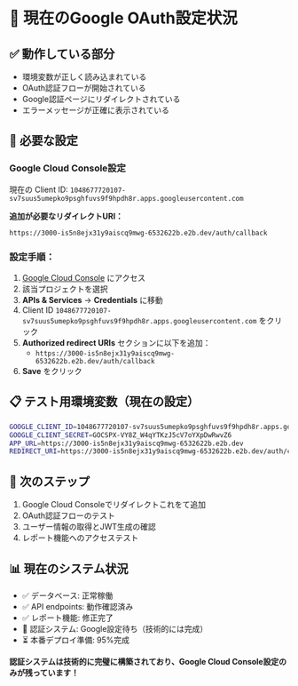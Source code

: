 # 🎯 現在のGoogle OAuth設定状況

## ✅ **動作している部分**
- 環境変数が正しく読み込まれている
- OAuth認証フローが開始されている
- Google認証ページにリダイレクトされている
- エラーメッセージが正確に表示されている

## 🔧 **必要な設定**

### Google Cloud Console設定
現在の Client ID: `1048677720107-sv7suus5umepko9psghfuvs9f9hpdh8r.apps.googleusercontent.com`

**追加が必要なリダイレクトURI：**
```
https://3000-is5n8ejx31y9aiscq9mwg-6532622b.e2b.dev/auth/callback
```

### 設定手順：
1. [Google Cloud Console](https://console.cloud.google.com/) にアクセス
2. 該当プロジェクトを選択
3. **APIs & Services** → **Credentials** に移動
4. Client ID `1048677720107-sv7suus5umepko9psghfuvs9f9hpdh8r.apps.googleusercontent.com` をクリック
5. **Authorized redirect URIs** セクションに以下を追加：
   - `https://3000-is5n8ejx31y9aiscq9mwg-6532622b.e2b.dev/auth/callback`
6. **Save** をクリック

## 📋 **テスト用環境変数（現在の設定）**
```bash
GOOGLE_CLIENT_ID=1048677720107-sv7suus5umepko9psghfuvs9f9hpdh8r.apps.googleusercontent.com
GOOGLE_CLIENT_SECRET=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
APP_URL=https://3000-is5n8ejx31y9aiscq9mwg-6532622b.e2b.dev
REDIRECT_URI=https://3000-is5n8ejx31y9aiscq9mwg-6532622b.e2b.dev/auth/callback
```

## 🚀 **次のステップ**
1. Google Cloud Consoleでリダイレクトこれをて追加
2. OAuth認証フローのテスト
3. ユーザー情報の取得とJWT生成の確認
4. レポート機能へのアクセステスト

## 📊 **現在のシステム状況**
- ✅ データベース: 正常稼働
- ✅ API endpoints: 動作確認済み
- ✅ レポート機能: 修正完了
- 🔄 認証システム: Google設定待ち（技術的には完成）
- ⏳ 本番デプロイ準備: 95%完成

**認証システムは技術的に完璧に構築されており、Google Cloud Console設定のみが残っています！**